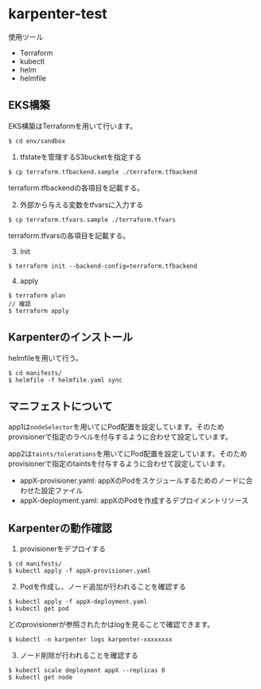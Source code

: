 # karpenter-test

使用ツール

* Terraform
* kubectl
* helm
* helmfile

## EKS構築

EKS構築はTerraformを用いて行います。

```shell
$ cd env/sandbox
```

1. tfstateを管理するS3bucketを指定する

```shell
$ cp terraform.tfbackend.sample ./terraform.tfbackend
```

terraform.tfbackendの各項目を記載する。

2. 外部から与える変数をtfvarsに入力する

```shell
$ cp terraform.tfvars.sample ./terraform.tfvars
```

terraform.tfvarsの各項目を記載する。

3. Init

```shell
$ terraform init --backend-config=terraform.tfbackend
```

4. apply

```shell
$ terraform plan
// 確認
$ terraform apply
```

## Karpenterのインストール

helmfileを用いて行う。

```shell
$ cd manifests/
$ helmfile -f helmfile.yaml sync
```

## マニフェストについて

app1は`nodeSelector`を用いてにPod配置を設定しています。そのためprovisionerで指定のラベルを付与するように合わせて設定しています。

app2は`taints/tolerations`を用いてにPod配置を設定しています。そのためprovisionerで指定のtaintsを付与するように合わせて設定しています。

* appX-provisioner.yaml: appXのPodをスケジュールするためのノードに合わせた設定ファイル
* appX-deployment.yaml: appXのPodを作成するデプロイメントリソース

## Karpenterの動作確認

1. provisionerをデプロイする

```shell
$ cd manifests/
$ kubectl apply -f appX-provisioner.yaml
```

2. Podを作成し、ノード追加が行われることを確認する

```shell
$ kubectl apply -f appX-deployment.yaml
$ kubectl get pod
```

どのprovisionerが参照されたかはlogを見ることで確認できます。

```shell
$ kubectl -n karpenter logs karpenter-xxxxxxxx
```

3. ノード削除が行われることを確認する

```shell
$ kubectl scale deployment appX --replicas 0
$ kubectl get node
```